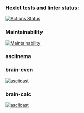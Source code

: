 ### Hexlet tests and linter status:
[![Actions Status](https://github.com/andre353/python-project-49/workflows/hexlet-check/badge.svg)](https://github.com/andre353/python-project-49/actions)
### Maintainability
[![Maintainability](https://api.codeclimate.com/v1/badges/12cbe4333a83657869fb/maintainability)](https://codeclimate.com/github/andre353/python-project-49/maintainability)
### asciinema
### brain-even
[![asciicast](https://asciinema.org/a/536594.svg)](https://asciinema.org/a/536594)
### brain-calc
[![asciicast](https://asciinema.org/a/AHLpki1ER7BV7bW4nDarasmDO.svg)](https://asciinema.org/a/AHLpki1ER7BV7bW4nDarasmDO)